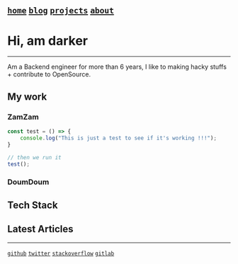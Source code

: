 [`home`](/) [`blog`](/blogs/) [`projects`](/projects/) [`about`](/about)
---

# Hi, am darker
----------------
Am a Backend engineer for more than 6 years,
I like to making hacky stuffs + contribute to OpenSource.


## My work
### ZamZam
```javascript
const test = () => {
    console.log("This is just a test to see if it's working !!!");
}

// then we run it
test();
```

### DoumDoum

## Tech Stack
<!-- this content should static -->

## Latest Articles
<!-- TODO: this content should be generated -->

---
[`github`](/ "github.com") [`twitter`](/blogs/ "twitter.com") [`stackoverflow`](/projects/ "stackoverflow.com") [`gitlab`](/about "gitlab.com")
